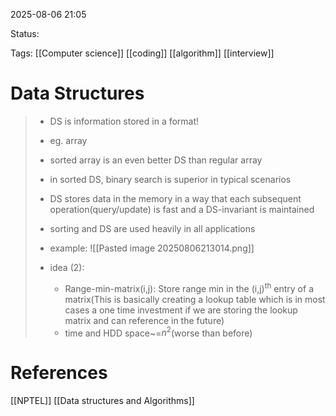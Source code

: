 
2025-08-06 21:05

Status:

Tags: [[Computer science]] [[coding]] [[algorithm]] [[interview]] 




# Data Structures

>- DS is information stored in a format!
>- eg. array
>- sorted array is an even better DS than regular array
>- in sorted DS, binary search is superior in typical scenarios
>- DS stores data in the memory in a way that each subsequent operation(query/update) is fast and a DS-invariant is maintained
>- sorting and DS are used heavily in all applications
>- example:
>  ![[Pasted image 20250806213014.png]]
>
>- idea (2):
>	- Range-min-matrix(i,j): Store range min in the (i,j)<sup>th</sup> entry of a matrix(This is basically creating a lookup table which is in most cases a one time investment if we are storing the lookup matrix and can reference in the future)
>	- time and HDD space~=$n^2$(worse than before)




# References
[[NPTEL]] [[Data structures and Algorithms]] 